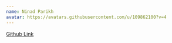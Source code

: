 ```yaml
---
name: Ninad Parikh
avatar: https://avatars.githubusercontent.com/u/109862100?v=4
---
```

<AuthorDetail>

<!-- desc -->

[Github Link](https://github.com/ninad1306)
</AuthorDetail>